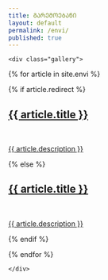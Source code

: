 ```yaml
---
title: ᲒᲐᲠᲔᲛᲝᲔᲑᲐᲜᲘ
layout: default
permalink: /envi/
published: true
---
```



<div class="ProjectContainer">

	<div class="gallery">


  {% for article in site.envi %}

  {% if article.redirect %}
  <div class="projectTile">
          <a href="{{ article.redirect }}" target="_blank">
          <span>
              <h2>{{ article.title }}</h2>
              <br/>
              <p>{{ article.description }}</p>
          </span>
          </a>
  </div>

  {% else %}

  <div class="projectTile">
          <a href="{{ article.url | prepend: site.baseurl | prepend: site.url }}">
          <span>
              <h2>{{ article.title }}</h2>
              <br/>
              <p>{{ article.description }}</p>
          </span>
          </a>
  </div>

  {% endif %}

  {% endfor %}

	</div>

</div>

